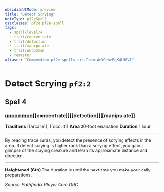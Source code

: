 ```yaml
---
obsidianUIMode: preview
title: "Detect Scrying"
noteType: pf2eSpell
cssclasses: pf2e,pf2e-spell
tags:
  - spell/level/4
  - trait/concentrate
  - trait/detection
  - trait/manipulate
  - trait/uncommon
  - remaster
aliases: "Compendium.pf2e.spells-srd.Item.AnWCohzPgK4L9GVl" 
---
```

# Detect Scrying  `pf2:2`  
## Spell 4
### [uncommon](uncommon "Uncommon Rarity Trait")[[concentrate]][[detection]][[manipulate]]
**Traditions** [[arcane]], [[occult]]
**Area** 30-foot emanation
**Duration** 1 hour
* * * 
By reading trace auras, you detect the presence of scrying effects in the area. If detect scrying is higher rank than a scrying effect, you gain a glimpse of the scrying creature and learn its approximate distance and direction.

* * *

**Heightened (6th)** The duration is until the next time you make your daily preparations.

*Source: Pathfinder Player Core*
*ORC*